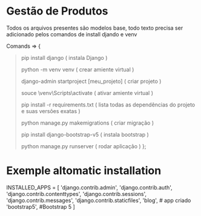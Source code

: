 # Gestão de Produtos 

Todos os arquivos presentes são modelos base, todo texto precisa ser adicionado pelos comandos de install djando e venv


Comands => 
{
> pip install django ( instala Django )
> 
> python -m venv venv ( crear amiente virtual )
>
> django-admin startproject [meu_projeto] ( criar projeto )
> 
> souce \venv\Scripts\activate ( ativar amiente virtual )
> 
> pip install -r requirements.txt ( lista todas as dependências do projeto e suas versões exatas )
>
> python manage.py makemigrations ( criar migração )
>
> pip install django-bootstrap-v5 ( instala bootstrap )
>
> python manage.py runserver ( rodar aplicação )
};



# Exemple altomatic installation

INSTALLED_APPS = [
    'django.contrib.admin',
    'django.contrib.auth',
    'django.contrib.contenttypes',
    'django.contrib.sessions',
    'django.contrib.messages',
    'django.contrib.staticfiles',
    'blog',  # app criado
    'bootstrap5', #Bootstrap 5
]

